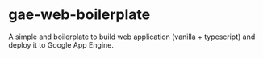 # gae-web-boilerplate
A simple and boilerplate to build web application (vanilla + typescript) and deploy it to Google App Engine.

